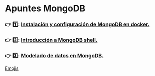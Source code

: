# Apuntes MongoDB

### :point_right:	1️⃣:	[Instalación y configuración de MongoDB en docker.](https://github.com/aruipal/NoSQL/blob/main/1.%20Instalaci%C3%B3n%20MongoDB.md)

### :point_right:	2️⃣:	[Introducción a MongoDB shell.](https://github.com/aruipal/NoSQL/blob/main/1.%20Instalaci%C3%B3n%20MongoDB.md)

### :point_right:	3️⃣:	[Modelado de datos en MongoDB.](https://github.com/aruipal/NoSQL/blob/main/Practica%203.md)

[Emojis](https://github.com/ikatyang/emoji-cheat-sheet)
